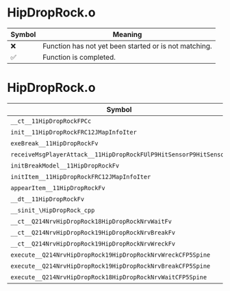 # HipDropRock.o
| Symbol | Meaning 
| ------------- | ------------- 
| :x: | Function has not yet been started or is not matching. 
| :white_check_mark: | Function is completed. 


# HipDropRock.o
| Symbol | Decompiled? |
| ------------- | ------------- |
| `__ct__11HipDropRockFPCc` | :x: |
| `init__11HipDropRockFRC12JMapInfoIter` | :x: |
| `exeBreak__11HipDropRockFv` | :x: |
| `receiveMsgPlayerAttack__11HipDropRockFUlP9HitSensorP9HitSensor` | :x: |
| `initBreakModel__11HipDropRockFv` | :x: |
| `initItem__11HipDropRockFRC12JMapInfoIter` | :x: |
| `appearItem__11HipDropRockFv` | :x: |
| `__dt__11HipDropRockFv` | :x: |
| `__sinit_\HipDropRock_cpp` | :x: |
| `__ct__Q214NrvHipDropRock18HipDropRockNrvWaitFv` | :x: |
| `__ct__Q214NrvHipDropRock19HipDropRockNrvBreakFv` | :x: |
| `__ct__Q214NrvHipDropRock19HipDropRockNrvWreckFv` | :x: |
| `execute__Q214NrvHipDropRock19HipDropRockNrvWreckCFP5Spine` | :x: |
| `execute__Q214NrvHipDropRock19HipDropRockNrvBreakCFP5Spine` | :x: |
| `execute__Q214NrvHipDropRock18HipDropRockNrvWaitCFP5Spine` | :x: |
